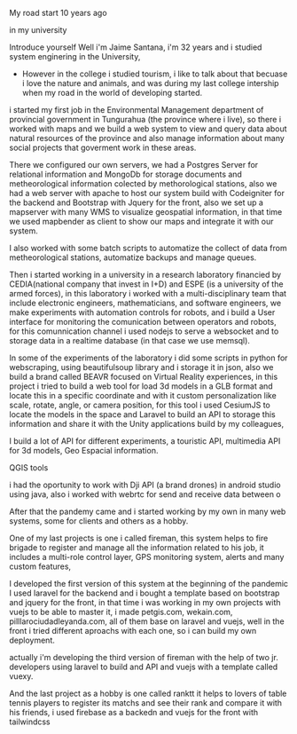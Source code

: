 
My road start 10 years ago

in my university 

Introduce yourself
Well i'm Jaime Santana, i'm 32 years and i studied system enginering in the University,

- However in the college i studied tourism, i like to talk about that becuase  i love the nature and animals, and was during my last college intership when my road in the world of developing started.

i started my first job in the Environmental Management department of provincial government in Tungurahua (the province where i live), so there i worked with maps and we build a web system to view and query data about natural resources of the province and also manage information about many social projects that goverment work in these areas.

There we configured our own servers, we had a Postgres Server for relational information and MongoDb for storage documents and metheorological information colected by methorological stations, also we had a web server with apache to host our system build with Codeigniter for the backend and Bootstrap with Jquery for the front, also we set up a mapserver with many WMS to visualize geospatial information, in that time we used mapbender as client to show our maps and integrate it with our system.

I also worked with some batch scripts to automatize the collect of data from metheorological stations, automatize backups and manage queues.

Then i started working in a university in a research laboratory financied by CEDIA(national company that invest in I+D) and ESPE (is a university of the armed forces), in this laboratory i worked with a multi-disciplinary team that include electronic engineers, mathematicians, and software engineers, we make experiments with automation controls for robots, and i build a User interface for monitoring the comunication between operators and robots, for this comunnication channel i used nodejs to serve a websocket and to storage data in a realtime database (in that case we use memsql).

In some of the experiments of the laboratory i did some scripts in python for webscraping, using beautifulsoup library and i storage it in json, also we build a brand called BEAVR focused on Virtual Reality experiences, in this project i tried to build a web tool for load 3d models in a GLB format and locate this in a specific coordinate and with it custom personalization like scale, rotate, angle, or camera position, for this tool i used CesiumJS to locate the models in the space and Laravel to build an API to storage this information and share it with the Unity applications build by my colleagues, 

I build a lot of API for different experiments, a touristic API, multimedia API for 3d models, Geo Espacial information.

QGIS tools 

i had the oportunity to work with Dji API (a brand drones) in android studio using java, also i worked with webrtc for send and receive data between o


After that the pandemy came and i started working by my own in many web systems, some for clients and others as a hobby.

One of my last projects is one i called fireman, this system helps to fire brigade to register and manage all the information related to his job, it includes a multi-role control layer, GPS monitoring system, alerts and many custom features,

I developed the first version of this system at the beginning of the pandemic I used laravel for the backend and i bought a template based on bootstrap and jquery for the front, in that time i was working in my own projects with vuejs to be able to master it, i made petgis.com, wekain.com, pilllarociudadleyanda.com, all of them base on laravel and vuejs, well in the front i tried different aproachs with each one, so i can build my own deployment.


actually i'm developing the third version of fireman with the help of two jr. developers using laravel to build and API and vuejs with a template called vuexy.

And the last project as a hobby is one called ranktt it helps to lovers of table tennis players to register its matchs and see their rank and compare it with his friends, i used firebase as a backedn and vuejs for the front with tailwindcss


